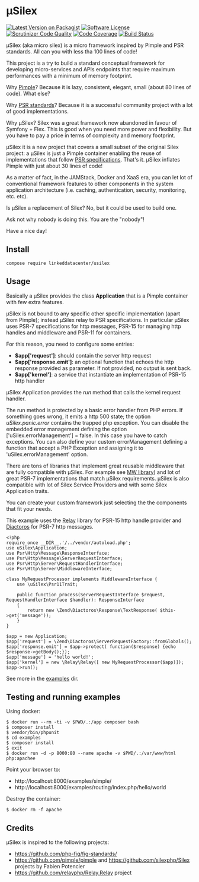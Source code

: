 µSilex
======

[![Latest Version on Packagist](https://img.shields.io/packagist/v/linkeddatacenter/uSilex.svg?style=flat-square)](https://packagist.org/packages/linkeddatacenter/usilex)
[![Software License](https://img.shields.io/badge/license-MIT-brightgreen.svg?style=flat-square)](LICENSE)
[![Scrutinizer Code Quality](https://scrutinizer-ci.com/g/linkeddatacenter/uSilex/badges/quality-score.png?b=master)](https://scrutinizer-ci.com/g/linkeddatacenter/uSilex/?branch=master)
[![Code Coverage](https://scrutinizer-ci.com/g/linkeddatacenter/uSilex/badges/coverage.png?b=master)](https://scrutinizer-ci.com/g/linkeddatacenter/uSilex/?branch=master)
[![Build Status](https://scrutinizer-ci.com/g/linkeddatacenter/uSilex/badges/build.png?b=master)](https://scrutinizer-ci.com/g/linkeddatacenter/uSilex/build-status/master)

µSilex (aka micro silex) is a micro framework inspired by Pimple and PSR standards. All can you with less tha 100 lines of code!

This project is a try to build a standard conceptual framework for developing micro-services and
APIs endpoints that require maximum performances with a minimum of memory footprint.

Why [Pimple](https://pimple.symfony.com/)? Because it is lazy, consistent, elegant, small (about 80 lines of code). What else? 

Why [PSR standards](https://www.php-fig.org/psr)? Because it is a successful community project with a lot of good implementations.

Why µSilex? Silex was a great framework now abandoned in favour of Symfony + Flex. This is good when you need more power and flexibility. But you have to pay a price in terms of complexity and memory footprint. 

µSilex it is a new project that covers a small subset of the original Silex project: a µSilex is just a Pimple container enabling the reuse of implementations that follow [PSR specifications](https://www.php-fig.org/psr). That's it. µSilex inflates Pimple with just about 30 lines of code!

As a matter of fact, in the JAMStack, Docker and XaaS era, you can let lot of conventional framework features to other components in the system application architecture (i.e. caching, authentication, security, monitoring, etc. etc).

Is µSilex a replacement of Silex? No, but it could be used to build one.

Ask not why nobody is doing this. You are the "nobody"!

Have a nice day!


## Install

`compose require linkeddatacenter/usilex`


## Usage

Basically a µSilex provides the class **Application** that is a Pimple container with few extra features.

µSilex is not bound to any specific other specific implementation (apart from Pimple);
instead µSilex relay to PSR specifications. In particular µSilex uses PSR-7 specifications for http messages, PSR-15 for managing http handles and middleware and PSR-11 for containers. 
 
For this reason, you need to configure some entries:

- **$app['request']**: should contain the server http request
- **$app['response.emit']**: an optional function that echoes the http response provided as parameter. If not provided, no output is sent back.
- **$app['kernel']**: a service that instantiate an implementation of PSR-15 http handler

µSilex Application provides the *run* method that calls the kernel request handler.

The run method is protected by a basic error handler from PHP errors. If something goes wrong, it emits a http 500 state; the option *uSilex.panic.error* contains the trapped php exception. You can disable the embedded error management defining the option ['uSilex.errorManagement'] = false. In this case you have to catch exceptions. You can also define your custom errorManagement defining a function that accept a PHP Exception and assigning it to 'uSilex.errorManagement' option.

There are tons of libraries that implement great reusable middleware that are fully compatible with µSilex. For example see [MW library](https://github.com/middlewares/psr15-middlewares)) and lot of great PSR-7 implementations that match µSilex requirements. µSilex is also compatible with lot of Silex Service Providers and with some Silex Application traits.

You can create your custom framework just selecting the the components that fit your needs. 

This example uses the [Relay](http://relayphp.com/2.x) library for PSR-15 http handle provider and [Diactoros](https://docs.zendframework.com/zend-diactoros/) for PSR-7 http messages.

	<?php
	require_once __DIR__.'/../vendor/autoload.php';
	use uSilex\Application;
	use Psr\Http\Message\ResponseInterface;
	use Psr\Http\Message\ServerRequestInterface;
	use Psr\Http\Server\RequestHandlerInterface;
	use Psr\Http\Server\MiddlewareInterface;
	
	class MyRequestProcessor implements MiddlewareInterface {
	    use \uSilex\Psr11Trait;
	    
	    public function process(ServerRequestInterface $request, RequestHandlerInterface $handler): ResponseInterface
	    {
	        return new \Zend\Diactoros\Response\TextResponse( $this->get('message'));
	    }
	}  
	
	$app = new Application;
	$app['request'] = \Zend\Diactoros\ServerRequestFactory::fromGlobals();
	$app['response.emit'] = $app->protect( function($response) {echo $response->getBody();});
	$app['message'] = 'hello world!';
	$app['kernel'] = new \Relay\Relay([ new MyRequestProcessor($app)]);
	$app->run();


See more in the [examples](examples/README.md) dir.


## Testing and running examples

Using docker:

	$ docker run --rm -ti -v $PWD/.:/app composer bash
	$ composer install
	$ vendor/bin/phpunit
	$ cd examples
	$ composer install
	$ exit
	$ docker run -d -p 8000:80 --name apache -v $PWD/.:/var/www/html php:apachee

Point your browser to:

- http://localhost:8000/examples/simple/
- http://localhost:8000/examples/routing/index.php/hello/world

Destroy the container:

	$ docker rm -f apache

## Credits

µSilex is inspired to the following projects:

- https://github.com/php-fig/fig-standards/
- https://github.com/pimple/pimple and https://github.com/silexphp/Silex projects by Fabien Potencier
- https://github.com/relayphp/Relay.Relay project
